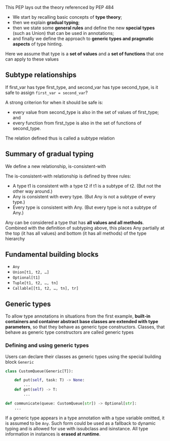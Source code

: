
This PEP lays out the theory referenced by PEP 484

- We start by recalling basic concepts of **type theory**; 
- then we explain **gradual typing**; 
- then we state some **general rules** and define the new **special types** (such as Union) that can be used in annotations; 
- and finally we define the approach to **generic types and pragmatic aspects** of type hinting.

Here we assume that type is a **set of values** and a **set of functions** that one can apply to these values

## Subtype relationships

If first_var has type first_type, and second_var has type second_type, is it safe to assign `first_var = second_var`?

A strong criterion for when it should be safe is:

- every value from second_type is also in the set of values of first_type; and
- every function from first_type is also in the set of functions of second_type.

The relation defined thus is called a subtype relation

## Summary of gradual typing

We define a new relationship, is-consistent-with

The is-consistent-with relationship is defined by three rules:

- A type t1 is consistent with a type t2 if t1 is a subtype of t2. (But not the other way around.)
- Any is consistent with every type. (But Any is not a subtype of every type.)
- Every type is consistent with Any. (But every type is not a subtype of Any.)

Any can be considered a type that has **all values and all methods**. Combined with the definition of subtyping above, this places Any partially at the top (it has all values) and bottom (it has all methods) of the type hierarchy

## Fundamental building blocks

- `Any`
- `Union[t1, t2, …]`
- `Optional[t1]`
- `Tuple[t1, t2, …, tn]`
- `Callable[[t1, t2, …, tn], tr]`

## Generic types

To allow type annotations in situations from the first example, **built-in containers and container abstract base classes are extended with type parameters**, so that they behave as generic type constructors. Classes, that behave as generic type constructors are called generic types

### Defining and using generic types

Users can declare their classes as generic types using the special building block `Generic`

```python
class CustomQueue(Generic[T]):

    def put(self, task: T) -> None:
        ...
    def get(self) -> T:
        ...

def communicate(queue: CustomQueue[str]) -> Optional[str]:
    ...
```    

If a generic type appears in a type annotation with a type variable omitted, it is assumed to be `Any`. Such form could be used as a fallback to dynamic typing and is allowed for use with issubclass and isinstance. All type information in instances is **erased at runtime**. 

